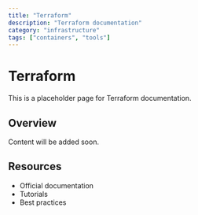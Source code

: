 ```yaml
---
title: "Terraform"
description: "Terraform documentation"
category: "infrastructure"
tags: ["containers", "tools"]
---
```


# Terraform

This is a placeholder page for Terraform documentation.

## Overview

Content will be added soon.

## Resources

- Official documentation
- Tutorials
- Best practices

